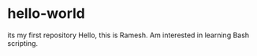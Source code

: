 # hello-world
its my first repository
Hello, this is Ramesh. Am interested in learning Bash scripting.
